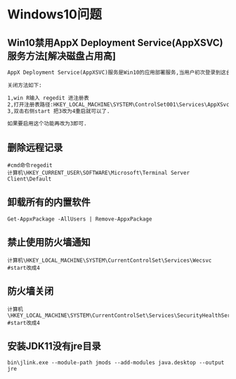# Windows10问题

## Win10禁用AppX Deployment Service(AppXSVC)服务方法[解决磁盘占用高]

```txt
AppX Deployment Service(AppXSVC)服务是Win10的应用部署服务,当用户初次登录到这台电脑和添加新应用时,使应用进入就绪可用的状态.

关闭方法如下:

1,win R输入 regedit 进注册表
2,打开注册表路径:HKEY_LOCAL_MACHINE\SYSTEM\ControlSet001\Services\AppXSvc
3,双击右侧start 把3改为4重启就可以了.

如果要启用这个功能再改为3即可.
```

## 删除远程记录

```shell
#cmd命令regedit
计算机\HKEY_CURRENT_USER\SOFTWARE\Microsoft\Terminal Server Client\Default
```

## 卸载所有的内置软件

```shell
Get-AppxPackage -AllUsers | Remove-AppxPackage
```

## 禁止使用防火墙通知

```shell
计算机\HKEY_LOCAL_MACHINE\SYSTEM\CurrentControlSet\Services\Wecsvc
#start改成4
```

## 防火墙关闭

```shell
计算机\HKEY_LOCAL_MACHINE\SYSTEM\CurrentControlSet\Services\SecurityHealthService
#start改成4
```

## 安装JDK11没有jre目录

```shell
bin\jlink.exe --module-path jmods --add-modules java.desktop --output jre
```
